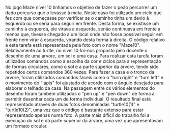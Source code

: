 No jogo Maze nível 10 tinhamos o objetivo de fazer o peão percorrer um dado percurso que o levasse à meta. Neste caso foi utilizado um ciclo que fez com que começasse por verificar se o caminho tinha um devio à esquerda ou se seria para seguir em frente. Desta forma, se existisse um caminho à esquerda, ele virava à esquerda, senão continuava em frente a menos que, tivesse chegado a um local onde não fosse possível seguir em frente nem virar à esquerda, virando desta forma à direita. O código relativo a esta tarefa está representada pela foto com o nome "Maze10".
Relativamente ao turtle, no nível 10 foi-nos proposto pelo docente o desenho de uma árvore, um sol e uma casa. Para realizar esta tarefa foram utilizados comandos como a escolha da cor e ciclos para a representação de formas circulares, como o sol e a parte superior da árvore, tendo sido repetidos certos comandos 360 vezes. Para fazer a casa e o tronco da árvore, foram utilizados comandos fáceis como o "turn right" e "turn left" e o movimento do "lápis" foi ajustado de acordo com o ângulo desejado para elaborar o telhado da casa. Na passagem entre os vários elementos do desenho foram também utilizados o "pen up" e "pen down" de forma a permitir desenhar cada um de forma individual. O resultado final está representado através de duas fotos denominadas "turtle10(1)" e "turtle10(2)", uma vez que o código é bastante extenso para estar representado apenas numa foto. A parte mais díficil do trabalho foi a execução do sol e da parte superior da árvore, uma vez que apresentavam um formato circular.